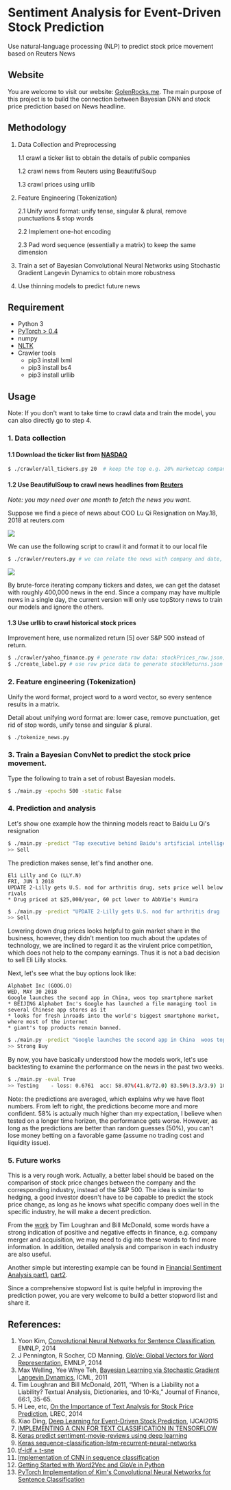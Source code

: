 # Sentiment Analysis for Event-Driven Stock Prediction
Use natural-language processing (NLP) to predict stock price movement based on Reuters News

  
## Website

You are welcome to visit our website: [GolenRocks.me](http://goldenrocks.me/). The main purpose of this project is to build the connection between Bayesian DNN and stock price prediction based on News headline. 

## Methodology

1. Data Collection and Preprocessing

    1.1 crawl a ticker list to obtain the details of public companies

    1.2 crawl news from Reuters using BeautifulSoup
    
    1.3 crawl prices using urllib

2. Feature Engineering (Tokenization)
  
    2.1 Unify word format: unify tense, singular & plural, remove punctuations & stop words
  
    2.2 Implement one-hot encoding
  
    2.3 Pad word sequence (essentially a matrix) to keep the same dimension
  
3. Train a set of Bayesian Convolutional Neural Networks using Stochastic Gradient Langevin Dynamics to obtain more robustness
4. Use thinning models to predict future news

## Requirement
* Python 3
* [PyTorch > 0.4](https://pytorch.org/)
* numpy
* [NLTK](https://www.nltk.org/install.html)
* Crawler tools
  - pip3 install lxml
  - pip3 install bs4
  - pip3 install urllib

## Usage

Note: If you don't want to take time to crawl data and train the model, you can also directly go to step 4.

### 1. Data collection


#### 1.1 Download the ticker list from [NASDAQ](http://www.nasdaq.com/screening/companies-by-industry.aspx)

```bash
$ ./crawler/all_tickers.py 20  # keep the top e.g. 20% marketcap companies
```

#### 1.2 Use BeautifulSoup to crawl news headlines from [Reuters](http://www.reuters.com/finance/stocks/overview?symbol=FB.O)

*Note: you may need over one month to fetch the news you want.*

Suppose we find a piece of news about COO Lu Qi Resignation on May.18, 2018 at reuters.com

![](./imgs/baidu.PNG)

We can use the following script to crawl it and format it to our local file

```bash
$ ./crawler/reuters.py # we can relate the news with company and date, this is more precise than Bloomberg News
```

![](./imgs/111.png)

By brute-force iterating company tickers and dates, we can get the dataset with roughly 400,000 news in the end. Since a company may have multiple news in a single day, the current version will only use topStory news to train our models and ignore the others.

#### 1.3 Use urllib to crawl historical stock prices
 
Improvement here, use normalized return [5] over S&P 500 instead of return.

```bash
$ ./crawler/yahoo_finance.py # generate raw data: stockPrices_raw.json, containing open, close, ..., adjClose
$ ./create_label.py # use raw price data to generate stockReturns.json
```

### 2. Feature engineering (Tokenization)

Unify the word format, project word to a word vector, so every sentence results in a matrix.

Detail about unifying word format are: lower case, remove punctuation, get rid of stop words, unify tense and singular & plural.

```bash
$ ./tokenize_news.py
```

### 3. Train a Bayesian ConvNet to predict the stock price movement. 

Type the following to train a set of robust Bayesian models.
```bash
$ ./main.py -epochs 500 -static False
```

### 4. Prediction and analysis

Let's show one example how the thinning models react to Baidu Lu Qi's resignation
```bash
$ ./main.py -predict "Top executive behind Baidu's artificial intelligence drive steps aside"
>> Sell
```
The prediction makes sense, let's find another one.

```
Eli Lilly and Co (LLY.N)
FRI, JUN 1 2018
UPDATE 2-Lilly gets U.S. nod for arthritis drug, sets price well below rivals
* Drug priced at $25,000/year, 60 pct lower to AbbVie's Humira
```

```bash
$ ./main.py -predict "UPDATE 2-Lilly gets U.S. nod for arthritis drug  sets price well below rivals"
>> Sell
```

Lowering down drug prices looks helpful to gain market share in the business, however, they didn't mention too much about the updates of technology, we are inclined to regard it as the virulent price competition, which does not help to the company earnings. Thus it is not a bad decision to sell Eli Lilly stocks.

Next, let's see what the buy options look like:

```
Alphabet Inc (GOOG.O)
WED, MAY 30 2018
Google launches the second app in China, woos top smartphone market
* BEIJING Alphabet Inc's Google has launched a file managing tool in several Chinese app stores as it 
* looks for fresh inroads into the world's biggest smartphone market, where most of the internet 
* giant's top products remain banned.
```

```bash
$ ./main.py -predict "Google launches the second app in China  woos top smartphone market"
>> Strong Buy
```

By now, you have basically understood how the models work, let's use backtesting to examine the performance on the news in the past two weeks.
```bash
$ ./main.py -eval True
>> Testing    - loss: 0.6761  acc: 58.07%(41.8/72.0) 83.50%(3.3/3.9) 100.00%(0.0/0.0) 0.00%(0.0/0.0) 
```
Note: the predictions are averaged, which explains why we have float numbers. From left to right, the predictions become more and more confident. 58% is actually much higher than my expectation, I believe when tested on a longer time horizon, the performance gets worse. However, as long as the predictions are better than random guesses (50%), you can't lose money betting on a favorable game (assume no trading cost and liquidity issue).


### 5. Future works

This is a very rough work. Actually, a better label should be based on the comparison of stock price changes between the company and the corresponding industry, instead of the S&P 500. The idea is similar to hedging, a good investor doesn't have to be capable to predict the stock price change, as long as he knows what specific company does well in the specific industry, he will make a decent prediction.

From the [work](https://papers.ssrn.com/sol3/papers.cfm?abstract_id=1331573) by Tim Loughran and Bill McDonald, some words have a strong indication of positive and negative effects in finance, e.g. company merger and acquisition, we may need to dig into these words to find more information. In addition, detailed analysis and comparison in each industry are also useful.

Another simple but interesting example can be found in [Financial Sentiment Analysis part1](http://francescopochetti.com/scrapying-around-web/), [part2](http://francescopochetti.com/financial-blogs-sentiment-analysis-part-crawling-web/). 

Since a comprehensive stopword list is quite helpful in improving the prediction power, you are very welcome to build a better stopword list and share it.


## References:

1. Yoon Kim, [Convolutional Neural Networks for Sentence Classification](http://www.aclweb.org/anthology/D14-1181), EMNLP, 2014
2. J Pennington, R Socher, CD Manning, [GloVe: Global Vectors for Word Representation](http://www-nlp.stanford.edu/pubs/glove.pdf), EMNLP, 2014
3. Max Welling, Yee Whye Teh, [Bayesian Learning via Stochastic Gradient Langevin Dynamics](https://pdfs.semanticscholar.org/aeed/631d6a84100b5e9a021ec1914095c66de415.pdf), ICML, 2011
4. Tim Loughran and Bill McDonald, 2011, “When is a Liability not a Liability?  Textual Analysis, Dictionaries, and 10-Ks,” Journal of Finance, 66:1, 35-65.
5. H Lee, etc, [On the Importance of Text Analysis for Stock Price Prediction](http://nlp.stanford.edu/pubs/lrec2014-stock.pdf), LREC, 2014
6. Xiao Ding, [Deep Learning for Event-Driven Stock Prediction](http://ijcai.org/Proceedings/15/Papers/329.pdf), IJCAI2015
7. [IMPLEMENTING A CNN FOR TEXT CLASSIFICATION IN TENSORFLOW](http://www.wildml.com/2015/12/implementing-a-cnn-for-text-classification-in-tensorflow/)
8. [Keras predict sentiment-movie-reviews using deep learning](http://machinelearningmastery.com/predict-sentiment-movie-reviews-using-deep-learning/)
9. [Keras sequence-classification-lstm-recurrent-neural-networks](http://machinelearningmastery.com/sequence-classification-lstm-recurrent-neural-networks-python-keras/)
10. [tf-idf + t-sne](https://github.com/lazyprogrammer/machine_learning_examples/blob/master/nlp_class2/tfidf_tsne.py)
11. [Implementation of CNN in sequence classification](https://github.com/dennybritz/cnn-text-classification-tf)
12. [Getting Started with Word2Vec and GloVe in Python](http://textminingonline.com/getting-started-with-word2vec-and-glove-in-python)
13. [PyTorch Implementation of Kim's Convolutional Neural Networks for Sentence Classification](https://github.com/Shawn1993/cnn-text-classification-pytorch)
